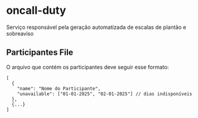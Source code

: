 # oncall-duty
Serviço responsável pela geração automatizada de escalas de plantão e sobreaviso

## Participantes File

O arquivo que contém os participantes deve seguir esse formato:

```
[
  {
    "name": "Nome do Participante",
    "unavailable": ["01-01-2025", "02-01-2025"] // dias indisponíveis
  },
  {...}
]
```
